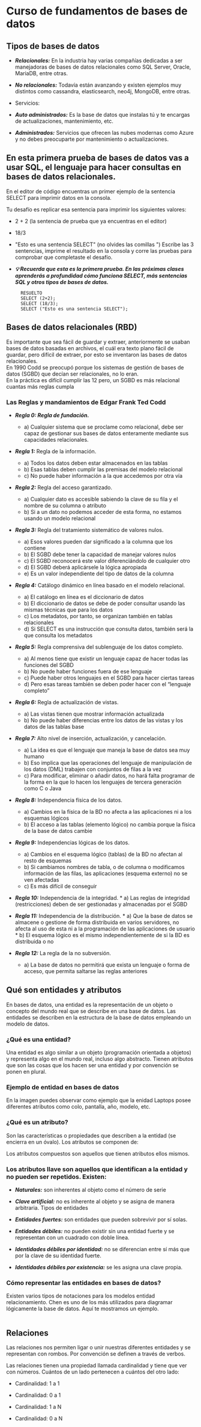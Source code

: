 # Curso de fundamentos de bases de datos 
## Tipos de bases de datos
* ***Relacionales:*** En la industria hay varias compañías dedicadas a ser manejadoras de bases de datos relacionales como SQL Server, Oracle, MariaDB, entre otras.
* ***No relacionales:*** Todavía están avanzando y existen ejemplos muy distintos como cassandra, elasticsearch, neo4j, MongoDB, entre otras.

* Servicios:

* ***Auto administrados:*** Es la base de datos que instalas tú y te encargas de actualizaciones, mantenimiento, etc.
* ***Administrados:*** Servicios que ofrecen las nubes modernas como Azure y no debes preocuparte por mantenimiento o actualizaciones.

## En esta primera prueba de bases de datos vas a usar SQL, el lenguaje para hacer consultas en bases de datos relacionales.

En el editor de código encuentras un primer ejemplo de la sentencia SELECT para imprimir datos en la consola.

Tu desafío es replicar esa sentencia para imprimir los siguientes valores:

* 2 + 2 (la sentencia de prueba que ya encuentras en el editor)
* 18/3

* "Esto es una sentencia SELECT" (no olvides las comillas ")
Escribe las 3 sentencias, imprime el resultado en la consola y corre las pruebas para comprobar que completaste el desafío.

* ***💡 Recuerda que esta es la primera prueba. En las próximas clases aprenderás a profundidad cómo funciona SELECT, más sentencias SQL y otros tipos de bases de datos.***

        RESUELTO 
        SELECT (2+2);
        SELECT (18/3);
        SELECT ("Esto es una sentencia SELECT");

## Bases de datos relacionales (RBD)

Es importante que sea fácil de guardar y extraer, anteriormente se usaban bases de datos basadas en archivos, el cuál era texto plano fácil de guardar, pero difícil de extraer, por esto se inventaron las bases de datos relacionales.<br>
En 1990 Codd se preocupó porque los sistemas de gestión de bases de datos (SGBD) que decían ser relacionales, no lo eran.<br> En la práctica es difícil cumplir las 12 pero, un SGBD es más relacional cuantas más reglas cumpla

### Las Reglas y mandamientos de Edgar Frank Ted Codd

* ***Regla 0: Regla de fundación.*** 
    * a) Cualquier sistema que se proclame como relacional, debe ser capaz de gestionar sus bases de datos enteramente mediante sus capacidades relacionales.

* ***Regla 1:*** Regla de la información.
    * a) Todos los datos deben estar almacenados en las tablas
    * b) Esas tablas deben cumplir las premisas del modelo relacional
    * c) No puede haber información a la que accedemos por otra vía

* ***Regla 2:*** Regla del acceso garantizado.
    * a) Cualquier dato es accesible sabiendo la clave de su fila y el nombre de su columna o atributo
    * b) Si a un dato no podemos acceder de esta forma, no estamos usando un modelo relacional

* ***Regla 3:*** Regla del tratamiento sistemático de valores nulos.
    * a) Esos valores pueden dar significado a la columna que los contiene
    * b) El SGBD debe tener la capacidad de manejar valores nulos
    * c) El SGBD reconocerá este valor diferenciándolo de cualquier otro
    * d) El SGBD deberá aplicársele la lógica apropiada
    * e) Es un valor independiente del tipo de datos de la columna

* ***Regla 4:*** Catálogo dinámico en línea basado en el modelo relacional.
    * a) El catálogo en línea es el diccionario de datos
    * b) El diccionario de datos se debe de poder consultar usando las mismas técnicas que para los datos
    * c) Los metadatos, por tanto, se organizan también en tablas relacionales
    * d) Si SELECT es una instrucción que consulta datos, también será la que consulta los metadatos

* ***Regla 5:*** Regla comprensiva del sublenguaje de los datos completo.
    * a) Al menos tiene que existir un lenguaje capaz de hacer todas las funciones del SGBD
    * b) No puede haber funciones fuera de ese lenguaje
    * c) Puede haber otros lenguajes en el SGBD para hacer ciertas tareas
    * d) Pero esas tareas también se deben poder hacer con el “lenguaje completo”

* ***Regla 6:*** Regla de actualización de vistas.
    * a) Las vistas tienen que mostrar información actualizada
    * b) No puede haber diferencias entre los datos de las vistas y los datos de las tablas base

* ***Regla 7:*** Alto nivel de inserción, actualización, y cancelación.
    * a) La idea es que el lenguaje que maneja la base de datos sea muy humano
    * b) Eso implica que las operaciones del lenguaje de manipulación de los datos (DML) trabajen con conjuntos de filas a la vez
    * c) Para modificar, eliminar o añadir datos, no hará falta programar de la forma en la que lo hacen los lenguajes de tercera generación como C o Java

* ***Regla 8:*** Independencia física de los datos.
    * a) Cambios en la física de la BD no afecta a las aplicaciones ni a los esquemas lógicos
    * b) El acceso a las tablas (elemento lógico) no cambia porque la física de la base de datos cambie

* ***Regla 9:*** Independencias lógicas de los datos.
    * a) Cambios en el esquema lógico (tablas) de la BD no afectan al resto de esquemas
    * b) Si cambiamos nombres de tabla, o de columna o modificamos información de las filas, las aplicaciones (esquema externo) no se ven afectadas
    * c) Es más difícil de conseguir

* ***Regla 10:*** Independencia de la integridad.
        * a) Las reglas de integridad (restricciones) deben de ser gestionadas y almacenadas por el SGBD

* ***Regla 11:*** Independencia de la distribución.
        * a) Que la base de datos se almacene o gestione de forma distribuida en varios servidores, no afecta al uso de esta ni a la programación de las aplicaciones de usuario
        * b) El esquema lógico es el mismo independientemente de si la BD es distribuida o no

* ***Regla 12:*** La regla de la no subversión.
    * a) La base de datos no permitirá que exista un lenguaje o forma de acceso, que permita saltarse las reglas anteriores
## Qué son entidades y atributos

En bases de datos, una entidad es la representación de un objeto o concepto del mundo real que se describe en una base de datos. Las entidades se describen en la estructura de la base de datos empleando un modelo de datos.

### ¿Qué es una entidad?
Una entidad es algo similar a un objeto (programación orientada a objetos) y representa algo en el mundo real, incluso algo abstracto. Tienen atributos que son las cosas que los hacen ser una entidad y por convención se ponen en plural.

### Ejemplo de entidad en bases de datos
En la imagen puedes observar como ejemplo que la enidad Laptops posee diferentes atributos como colo, pantalla, año, modelo, etc.
<img src="./asetts/ejemplo de entidad-c0b48b06-ba54-4026-add0-e7e522d6f47e.webp" alt="">

### ¿Qué es un atributo?
Son las características o propiedades que describen a la entidad (se encierra en un óvalo). Los atributos se componen de:<br>

Los atributos compuestos son aquellos que tienen atributos ellos mismos.<br>

### Los atributos llave son aquellos que identifican a la entidad y no pueden ser repetidos. Existen:

* ***Naturales:*** son inherentes al objeto como el número de serie

* ***Clave artificial:*** no es inherente al objeto y se asigna de manera arbitraria.
Tipos de entidades
* ***Entidades fuertes:*** son entidades que pueden sobrevivir por sí solas.

* ***Entidades débiles:*** no pueden existir sin una entidad fuerte y se representan con un cuadrado con doble línea.

* ***Identidades débiles por identidad:*** no se diferencian entre sí más que por la clave de su identidad fuerte.
* ***Identidades débiles por existencia:*** se les asigna una clave propia.

### Cómo representar las entidades en bases de datos?
Existen varios tipos de notaciones para los modelos entidad relacionamiento. Chen es uno de los más utilizados para diagramar lógicamente la base de datos. Aquí te mostramos un ejemplo.

<img src="./asetts/ejemplo-notacion-chen-entidades-98a3fc2d-c6c0-4012-9e0e-c51edc2acc40.webp" alt="">

## Relaciones

Las relaciones nos permiten ligar o unir nuestras diferentes entidades y se representan con rombos. Por convención se definen a través de verbos.<br>

Las relaciones tienen una propiedad llamada cardinalidad y tiene que ver con números. Cuántos de un lado pertenecen a cuántos del otro lado:<br>

* Cardinalidad: 1 a 1
* Cardinalidad: 0 a 1
* Cardinalidad: 1 a N
* Cardinalidad: 0 a N

    <img src="./asetts/cardinalidd-64af23a5-0433-4e2f-b4fd-f56ff86b8824.webp" alt="">
